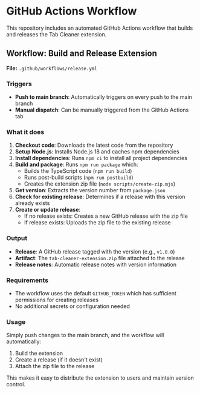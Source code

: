 # GitHub Actions Workflow

This repository includes an automated GitHub Actions workflow that builds and releases the Tab Cleaner extension.

## Workflow: Build and Release Extension

**File:** `.github/workflows/release.yml`

### Triggers
- **Push to main branch**: Automatically triggers on every push to the main branch
- **Manual dispatch**: Can be manually triggered from the GitHub Actions tab

### What it does
1. **Checkout code**: Downloads the latest code from the repository
2. **Setup Node.js**: Installs Node.js 18 and caches npm dependencies
3. **Install dependencies**: Runs `npm ci` to install all project dependencies
4. **Build and package**: Runs `npm run package` which:
   - Builds the TypeScript code (`npm run build`)
   - Runs post-build scripts (`npm run postbuild`)
   - Creates the extension zip file (`node scripts/create-zip.mjs`)
5. **Get version**: Extracts the version number from `package.json`
6. **Check for existing release**: Determines if a release with this version already exists
7. **Create or update release**: 
   - If no release exists: Creates a new GitHub release with the zip file
   - If release exists: Uploads the zip file to the existing release

### Output
- **Release**: A GitHub release tagged with the version (e.g., `v1.0.0`)
- **Artifact**: The `tab-cleaner-extension.zip` file attached to the release
- **Release notes**: Automatic release notes with version information

### Requirements
- The workflow uses the default `GITHUB_TOKEN` which has sufficient permissions for creating releases
- No additional secrets or configuration needed

### Usage
Simply push changes to the main branch, and the workflow will automatically:
1. Build the extension
2. Create a release (if it doesn't exist)
3. Attach the zip file to the release

This makes it easy to distribute the extension to users and maintain version control.
